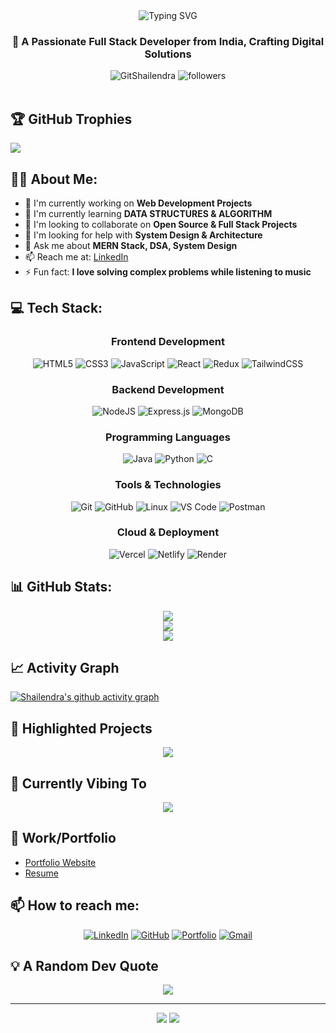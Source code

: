 <div align="center">
  <img src="https://readme-typing-svg.demolab.com?font=Fira+Code&size=30&pause=1000&color=F85D7F&center=true&vCenter=true&width=500&lines=Hi+👋+I'm+Shailendra;Full+Stack+Developer;MERN+Stack+Developer;Open+Source+Enthusiast" alt="Typing SVG" />
</div>

<h3 align="center">🚀 A Passionate Full Stack Developer from India, Crafting Digital Solutions</h3>

<div align="center">
  <img src="https://komarev.com/ghpvc/?username=GitShailendra&label=Profile%20views&color=ff0080&style=flat" alt="GitShailendra" />
  <img src="https://img.shields.io/github/followers/GitShailendra?label=Followers&style=social" alt="followers" />
</div>

<br/>

## 🏆 GitHub Trophies
![](https://github-profile-trophy.vercel.app/?username=GitShailendra&theme=radical&no-frame=false&no-bg=true&margin-w=4)

## 👨‍💻 About Me:
- 🔭 I'm currently working on **Web Development Projects**
- 🌱 I'm currently learning **DATA STRUCTURES & ALGORITHM**
- 👯 I'm looking to collaborate on **Open Source & Full Stack Projects**
- 🤝 I'm looking for help with **System Design & Architecture**
- 💬 Ask me about **MERN Stack, DSA, System Design**
- 📫 Reach me at: [LinkedIn](https://www.linkedin.com/in/shailendrakumarfs/)
- ⚡ Fun fact: **I love solving complex problems while listening to music**

## 💻 Tech Stack:
<div align="center">

### Frontend Development
![HTML5](https://img.shields.io/badge/html5-%23E34F26.svg?style=for-the-badge&logo=html5&logoColor=white)
![CSS3](https://img.shields.io/badge/css3-%231572B6.svg?style=for-the-badge&logo=css3&logoColor=white)
![JavaScript](https://img.shields.io/badge/javascript-%23323330.svg?style=for-the-badge&logo=javascript&logoColor=%23F7DF1E)
![React](https://img.shields.io/badge/react-%2320232a.svg?style=for-the-badge&logo=react&logoColor=%2361DAFB)
![Redux](https://img.shields.io/badge/redux-%23593d88.svg?style=for-the-badge&logo=redux&logoColor=white)
![TailwindCSS](https://img.shields.io/badge/tailwindcss-%2338B2AC.svg?style=for-the-badge&logo=tailwind-css&logoColor=white)

### Backend Development
![NodeJS](https://img.shields.io/badge/node.js-6DA55F?style=for-the-badge&logo=node.js&logoColor=white)
![Express.js](https://img.shields.io/badge/express.js-%23404d59.svg?style=for-the-badge&logo=express&logoColor=%2361DAFB)
![MongoDB](https://img.shields.io/badge/MongoDB-%234ea94b.svg?style=for-the-badge&logo=mongodb&logoColor=white)

### Programming Languages
![Java](https://img.shields.io/badge/java-%23ED8B00.svg?style=for-the-badge&logo=openjdk&logoColor=white)
![Python](https://img.shields.io/badge/python-3670A0?style=for-the-badge&logo=python&logoColor=ffdd54)
![C](https://img.shields.io/badge/c-%2300599C.svg?style=for-the-badge&logo=c&logoColor=white)

### Tools & Technologies
![Git](https://img.shields.io/badge/git-%23F05033.svg?style=for-the-badge&logo=git&logoColor=white)
![GitHub](https://img.shields.io/badge/github-%23121011.svg?style=for-the-badge&logo=github&logoColor=white)
![Linux](https://img.shields.io/badge/Linux-FCC624?style=for-the-badge&logo=linux&logoColor=black)
![VS Code](https://img.shields.io/badge/VS%20Code-0078d7.svg?style=for-the-badge&logo=visual-studio-code&logoColor=white)
![Postman](https://img.shields.io/badge/Postman-FF6C37?style=for-the-badge&logo=postman&logoColor=white)

### Cloud & Deployment
![Vercel](https://img.shields.io/badge/vercel-%23000000.svg?style=for-the-badge&logo=vercel&logoColor=white)
![Netlify](https://img.shields.io/badge/netlify-%23000000.svg?style=for-the-badge&logo=netlify&logoColor=#00C7B7)
![Render](https://img.shields.io/badge/Render-%46E3B7.svg?style=for-the-badge&logo=render&logoColor=white)

</div>

## 📊 GitHub Stats:
<div align="center">
  
  ![](https://github-readme-stats-git-masterrstaa-rickstaa.vercel.app/api?username=GitShailendra&theme=radical&hide_border=false&include_all_commits=true&count_private=true)<br/>
  ![](https://streak-stats.demolab.com/?user=GitShailendra&theme=radical&hide_border=false)<br/>
  ![](https://github-readme-stats-git-masterrstaa-rickstaa.vercel.app/api/top-langs/?username=GitShailendra&theme=radical&hide_border=false&include_all_commits=true&count_private=true&layout=compact)

</div>

## 📈 Activity Graph
[![Shailendra's github activity graph](https://github-readme-activity-graph.vercel.app/graph?username=GitShailendra&theme=rogue)](https://github.com/GitShailendra/github-readme-activity-graph)

## 🌟 Highlighted Projects
<div align="center">
  <a href="https://github.com/GitShailendra/wanderlust-proj">
    <img align="center" src="https://github-readme-stats-git-masterrstaa-rickstaa.vercel.app/api/pin/?username=GitShailendra&repo=your-best-project&theme=radical" />
  </a>
  
  <!-- Add more pinned repositories as needed -->
</div>

## 🎵 Currently Vibing To
<div align="center">
  <img src="https://spotify-github-profile.vercel.app/api/view?uid=YOUR_SPOTIFY_ID&cover_image=true&theme=novatorem" />
</div>

## 💼 Work/Portfolio

- [Portfolio Website](https://elaborate-dango-e66f8f.netlify.app/)
- [Resume](https://drive.google.com/file/d/17gY2yxXoaMFOn5ORu_3kSCX6Wlg1_swj/view?usp=drivesdk)

## 📫 How to reach me:
<div align="center">
  
[![LinkedIn](https://img.shields.io/badge/LinkedIn-%230077B5.svg?logo=linkedin&logoColor=white)](https://www.linkedin.com/in/shailendrakumarfs/)
[![GitHub](https://img.shields.io/badge/GitHub-%23121011.svg?logo=github&logoColor=white)](https://github.com/GitShailendra)
[![Portfolio](https://img.shields.io/badge/Portfolio-%23000000.svg?logo=firefox&logoColor=#FF7139)](https://elaborate-dango-e66f8f.netlify.app/)
[![Gmail](https://img.shields.io/badge/Gmail-%23D14836.svg?logo=gmail&logoColor=white)](mailto:shailendrakumarsrgi@gmail.com)

</div>

## 💡 A Random Dev Quote
<div align="center">
  
![](https://quotes-github-readme.vercel.app/api?type=horizontal&theme=radical)

</div>

---
<div align="center">
  <img src="https://forthebadge.com/images/badges/built-with-love.svg" />
  <img src="https://forthebadge.com/images/badges/powered-by-coffee.svg" />
</div>
